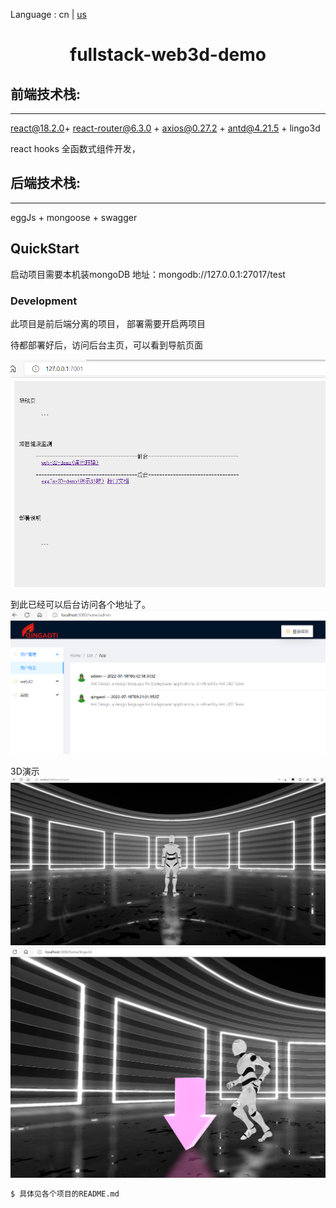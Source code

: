 Language : cn | [us](./README.us.md) 

<h1 align="center">fullstack-web3d-demo</h1>

## 前端技术栈:
---
react@18.2.0+ react-router@6.3.0 + axios@0.27.2 + antd@4.21.5 + lingo3d

react hooks 全函数式组件开发，

## 后端技术栈:
----------
eggJs + mongoose + swagger

## QuickStart

启动项目需要本机装mongoDB 地址：mongodb://127.0.0.1:27017/test


### Development
此项目是前后端分离的项目， 部署需要开启两项目

待都部署好后，访问后台主页，可以看到导航页面

![image](https://raw.githubusercontent.com/qingaoti/qingaoti/main/image/daohang.png)

到此已经可以后台访问各个地址了。
![image](https://raw.githubusercontent.com/qingaoti/qingaoti/main/image/denglu.png)

3D演示
![image](https://raw.githubusercontent.com/qingaoti/qingaoti/main/image/jiaren1.png)
![image](https://raw.githubusercontent.com/qingaoti/qingaoti/main/image/jiaren2.png)

```bash
$ 具体见各个项目的README.md
```

